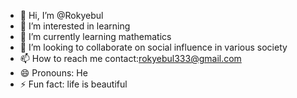 - 👋 Hi, I’m @Rokyebul
- 👀 I’m interested in learning 
- 🌱 I’m currently learning mathematics 
- 💞️ I’m looking to collaborate on social influence in various society 
- 📫 How to reach me contact:rokyebul333@gmail.com
- 😄 Pronouns: He
- ⚡ Fun fact: life is beautiful 

<!---
Rokyebul/Rokyebul is a ✨ special ✨ repository because its `README.md` (this file) appears on your GitHub profile.
You can click the Preview link to take a look at your changes.
--->
